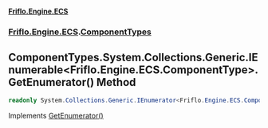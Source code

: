 #### [Friflo.Engine.ECS](index.md 'index')
### [Friflo.Engine.ECS](Friflo.Engine.ECS.md 'Friflo.Engine.ECS').[ComponentTypes](ComponentTypes.md 'Friflo.Engine.ECS.ComponentTypes')

## ComponentTypes.System.Collections.Generic.IEnumerable<Friflo.Engine.ECS.ComponentType>.GetEnumerator() Method

```csharp
readonly System.Collections.Generic.IEnumerator<Friflo.Engine.ECS.ComponentType> System.Collections.Generic.IEnumerable<Friflo.Engine.ECS.ComponentType>.GetEnumerator();
```

Implements [GetEnumerator()](https://docs.microsoft.com/en-us/dotnet/api/System.Collections.Generic.IEnumerable-1.GetEnumerator 'System.Collections.Generic.IEnumerable`1.GetEnumerator')